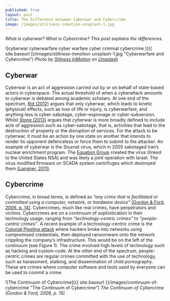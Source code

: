 ```yaml
---
published: true
layout: post
title: The Difference between Cyberwar and Cybercrime
image: /images/stillness-inmotion-unsplash-1.jpg
---
```


_What is cyberwar? What is Cybercrime? This post explains the differences._

![cyberwar cyberwarfare cyber warfare cyber criminal cybercrime ]({{ site.baseurl }}/images/stillness-inmotion-unsplash-1.jpg "Cyberwarfare and Cybercrime") 
_Photo by [Stilness InMotion](https://unsplash.com/@stillnes_in_motion) on [Unsplash](https://unsplash.com/s/photos/cybercrime)_   

## Cyberwar
Cyberwar is an act of aggression carried out by or on behalf of state-based actors in cyberspace.  The actual threshold of when a cyberattack amounts to cyberwar is debated among academic scholars.  At one end of the spectrum, [Rid (2012)](https://files.catbox.moe/ii93cc.pdf) argues that only cyberwar, which leads to kinetic (physical) effects, such as loss of life or injury, is cyberwarfare, and anything less is cyber-sabotage, cyber-espionage or cyber-subversion. Whilst [Stone (2013)](https://files.catbox.moe/30q3ju.pdf) argues that cyberwar is more broadly defined to include acts of aggression such as cyber-sabotage, that is, activities that lead to the destruction of property or the disruption of services. For the attack to be cyberwar, it must be an action by one state on another that intends to render its opponent defenceless or force them to submit to the attacker.  An example of cyberwar is the Stuxnet virus, which in 2005 sabotaged Iran’s nuclear enrichment program. The [Equation Group](https://en.wikipedia.org/wiki/Equation_Group) created the virus (linked to the United States NSA) and was likely a joint operation with Israel. The virus modified firmware on SCADA system centrifuges which destroyed them [(Langner, 2011)](https://doi.org/10.1109/msp.2011.67). 

## Cybercrime

Cybercrime, in broad terms, is defined as _“any crime that is facilitated or committed using a computer, network, or hardware device”_ [(Gordon & Ford, 2006, p. 14)](http://citeseerx.ist.psu.edu/viewdoc/download?doi=10.1.1.302.2178&rep=rep1&type=pdf). Cybercrimes, much like real crimes, have perpetrators and victims. Cybercrimes are on a continuum of sophistication in their technology usage, ranging from _“technology-centric crimes”_ to _“people-centric crimes”_. A recent example of a technology-centric crime is the [Colonial Pipeline attack](https://en.wikipedia.org/wiki/Colonial_Pipeline_ransomware_attack) where hackers broke into networks using compromised credentials, then deployed ransomware onto the network crippling the company’s infrastructure. This would be on the left of the continuum (see Figure 1). The crime involved high levels of technology such as hacking and custom code. At the other end of the spectrum, people-centric crimes are regular crimes committed with the use of technology, such as harassment, stalking, and dissemination of child pornography. These are crimes where computer software and tools used by everyone can be used to commit a crime.

![The Continuum of Cybercrime]({{ site.baseurl }}/images/continuum-of-cybercrime "The Continuum of Cybercrime") 
_The Continuum of Cybercrime (Gordon & Ford, 2006, p. 15)_   
